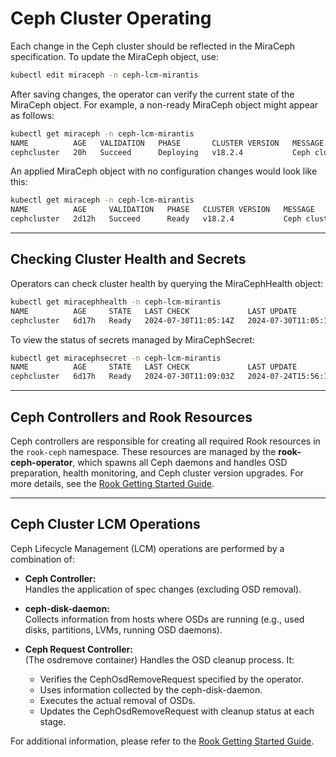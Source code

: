 # Ceph Cluster Operating

Each change in the Ceph cluster should be reflected in the MiraCeph specification. To update the MiraCeph object, use:

```bash
kubectl edit miraceph -n ceph-lcm-mirantis
```

After saving changes, the operator can verify the current state of the MiraCeph object. For example, a non-ready MiraCeph object might appear as follows:

```bash
kubectl get miraceph -n ceph-lcm-mirantis
NAME          AGE   VALIDATION   PHASE       CLUSTER VERSION   MESSAGE                
cephcluster   20h   Succeed      Deploying   v18.2.4           Ceph cluster configuration apply is in progress: ceph object storage
```

An applied MiraCeph object with no configuration changes would look like this:

```bash
kubectl get miraceph -n ceph-lcm-mirantis
NAME          AGE     VALIDATION   PHASE   CLUSTER VERSION   MESSAGE                  
cephcluster   2d12h   Succeed      Ready   v18.2.4           Ceph cluster configuration successfully applied
```

---

## Checking Cluster Health and Secrets

Operators can check cluster health by querying the MiraCephHealth object:

```bash
kubectl get miracephhealth -n ceph-lcm-mirantis
NAME          AGE     STATE   LAST CHECK             LAST UPDATE 
cephcluster   6d17h   Ready   2024-07-30T11:05:14Z   2024-07-30T11:05:14Z
```

To view the status of secrets managed by MiraCephSecret:

```bash
kubectl get miracephsecret -n ceph-lcm-mirantis
NAME          AGE     STATE   LAST CHECK             LAST UPDATE 
cephcluster   6d17h   Ready   2024-07-30T11:09:03Z   2024-07-24T15:56:12Z
```

---

## Ceph Controllers and Rook Resources

Ceph controllers are responsible for creating all required Rook resources in the `rook-ceph` namespace. These resources are managed by the **rook-ceph-operator**, which spawns all Ceph daemons and handles OSD preparation, health monitoring, and Ceph cluster version upgrades. For more details, see the [Rook Getting Started Guide](https://rook.io/docs/rook/latest/Getting-Started/intro/).

---

## Ceph Cluster LCM Operations

Ceph Lifecycle Management (LCM) operations are performed by a combination of:

- **Ceph Controller:**  
  Handles the application of spec changes (excluding OSD removal).

- **ceph-disk-daemon:**  
  Collects information from hosts where OSDs are running (e.g., used disks, partitions, LVMs, running OSD daemons).

- **Ceph Request Controller:**  
  (The osdremove container) Handles the OSD cleanup process. It:
  - Verifies the CephOsdRemoveRequest specified by the operator.
  - Uses information collected by the ceph-disk-daemon.
  - Executes the actual removal of OSDs.
  - Updates the CephOsdRemoveRequest with cleanup status at each stage.

For additional information, please refer to the [Rook Getting Started Guide](https://rook.io/docs/rook/latest/Getting-Started/intro/).
